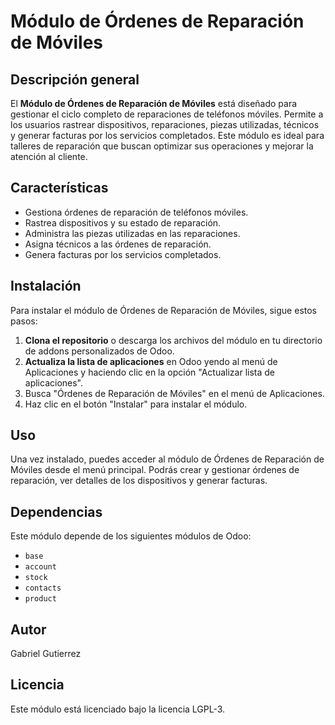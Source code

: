 # Módulo de Órdenes de Reparación de Móviles

## Descripción general
El **Módulo de Órdenes de Reparación de Móviles** está diseñado para gestionar el ciclo completo de reparaciones de teléfonos móviles. Permite a los usuarios rastrear dispositivos, reparaciones, piezas utilizadas, técnicos y generar facturas por los servicios completados. Este módulo es ideal para talleres de reparación que buscan optimizar sus operaciones y mejorar la atención al cliente.

## Características
- Gestiona órdenes de reparación de teléfonos móviles.
- Rastrea dispositivos y su estado de reparación.
- Administra las piezas utilizadas en las reparaciones.
- Asigna técnicos a las órdenes de reparación.
- Genera facturas por los servicios completados.

## Instalación
Para instalar el módulo de Órdenes de Reparación de Móviles, sigue estos pasos:

1. **Clona el repositorio** o descarga los archivos del módulo en tu directorio de addons personalizados de Odoo.
2. **Actualiza la lista de aplicaciones** en Odoo yendo al menú de Aplicaciones y haciendo clic en la opción "Actualizar lista de aplicaciones".
3. Busca "Órdenes de Reparación de Móviles" en el menú de Aplicaciones.
4. Haz clic en el botón "Instalar" para instalar el módulo.

## Uso
Una vez instalado, puedes acceder al módulo de Órdenes de Reparación de Móviles desde el menú principal. Podrás crear y gestionar órdenes de reparación, ver detalles de los dispositivos y generar facturas.

## Dependencias
Este módulo depende de los siguientes módulos de Odoo:
- `base`
- `account`
- `stock`
- `contacts`
- `product`

## Autor
Gabriel Gutierrez

## Licencia
Este módulo está licenciado bajo la licencia LGPL-3.